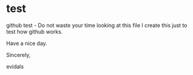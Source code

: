 # test
github test -
Do not waste your time looking at this file
I create this just to test how github works.

Have a nice day.

Sincerely,

evidals

